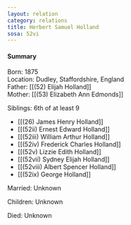 ```yaml
---
layout: relation
category: relations
title: Herbert Samuel Holland
sosa: 52vi
---
```


#### Summary

Born: 1875
<br>Location: Dudley, Staffordshire, England
<br>Father: [[(52) Elijah Holland]]
<br>Mother: [[(53) Elizabeth Ann Edmonds]]

Siblings: 6th of at least 9

* [[(26) James Henry Holland]]
* [[(52ii) Ernest Edward Holland]]
* [[(52iii) William Arthur Holland]]
* [[(52iv) Frederick Charles Holland]]
* [[(52v) Lizzie Edith Holland]]
* [[(52vii) Sydney Elijah Holland]]
* [[(52viii) Albert Spencer Holland]]
* [[(52ix) George Holland]]

Married: Unknown

Children: Unknown

Died: Unknown

<br>
